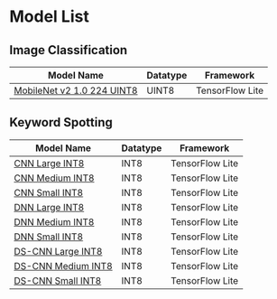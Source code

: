 # Model List
## Image Classification
| Model Name |  Datatype  |  Framework |
|-----------------|---------|--------------|
| [MobileNet v2 1.0 224 UINT8](models/image_classification/mobilenet_v2_1.0_224/tflite_uint8) | UINT8 | TensorFlow Lite |

## Keyword Spotting
| Model Name |  Datatype  |  Framework |
|-----------------|---------|--------------|
| [CNN Large INT8](models/keyword_spotting/cnn_large/tflite_int8) | INT8 | TensorFlow Lite |
| [CNN Medium INT8](models/keyword_spotting/cnn_medium/tflite_int8) | INT8 | TensorFlow Lite |
| [CNN Small INT8](models/keyword_spotting/cnn_small/tflite_int8) | INT8 | TensorFlow Lite |
| [DNN Large INT8](models/keyword_spotting/dnn_large/tflite_int8) | INT8 | TensorFlow Lite |
| [DNN Medium INT8](models/keyword_spotting/dnn_medium/tflite_int8) | INT8 | TensorFlow Lite |
| [DNN Small INT8](models/keyword_spotting/dnn_small/tflite_int8) | INT8 | TensorFlow Lite |
| [DS-CNN Large INT8](models/keyword_spotting/ds_cnn_large/tflite_int8) | INT8 | TensorFlow Lite |
| [DS-CNN Medium INT8](models/keyword_spotting/ds_cnn_medium/tflite_int8) | INT8 | TensorFlow Lite |
| [DS-CNN Small INT8](models/keyword_spotting/ds_cnn_small/tflite_int8) | INT8 | TensorFlow Lite |

